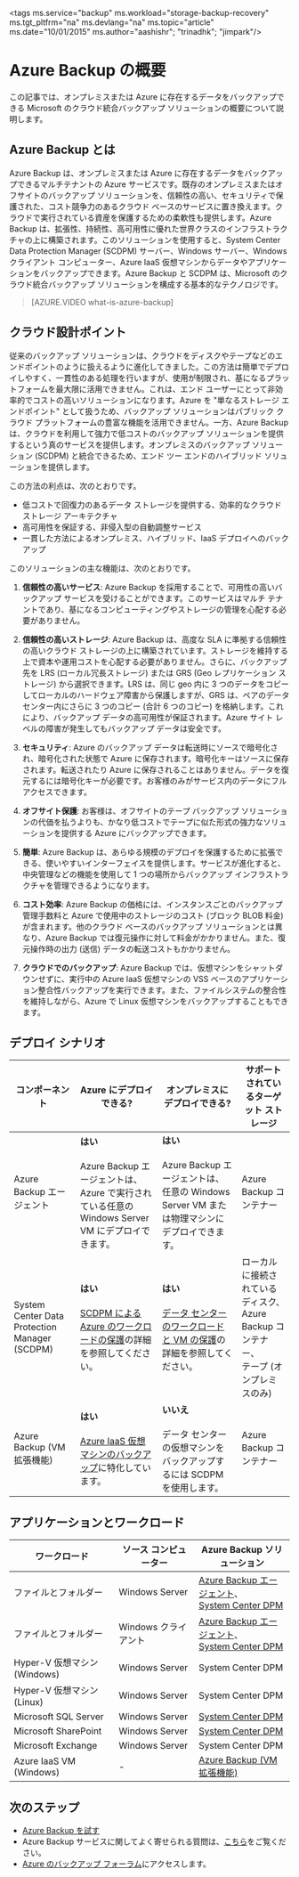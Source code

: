 <properties
	pageTitle="Azure Backup の概要 | Microsoft Azure"
	description="この記事では、Azure にデータをバックアップできる Azure Backup サービスの概要について説明します。"
	services="backup"
	documentationCenter=""
	authors="trinadhk"
	manager="shreeshd"
	editor="tysonn"/>

<tags ms.service="backup" ms.workload="storage-backup-recovery" ms.tgt_pltfrm="na" ms.devlang="na" ms.topic="article" ms.date="10/01/2015" ms.author="aashishr"; "trinadhk"; "jimpark"/>

# Azure Backup の概要
この記事では、オンプレミスまたは Azure に存在するデータをバックアップできる Microsoft のクラウド統合バックアップ ソリューションの概要について説明します。

## Azure Backup とは
Azure Backup は、オンプレミスまたは Azure に存在するデータをバックアップできるマルチテナントの Azure サービスです。既存のオンプレミスまたはオフサイトのバックアップ ソリューションを、信頼性の高い、セキュリティで保護された、コスト競争力のあるクラウド ベースのサービスに置き換えます。クラウドで実行されている資産を保護するための柔軟性も提供します。Azure Backup は、拡張性、持続性、高可用性に優れた世界クラスのインフラストラクチャの上に構築されます。このソリューションを使用すると、System Center Data Protection Manager (SCDPM) サーバー、Windows サーバー、Windows クライアント コンピューター、Azure IaaS 仮想マシンからデータやアプリケーションをバックアップできます。Azure Backup と SCDPM は、Microsoft のクラウド統合バックアップ ソリューションを構成する基本的なテクノロジです。

> [AZURE.VIDEO what-is-azure-backup]

## クラウド設計ポイント
従来のバックアップ ソリューションは、クラウドをディスクやテープなどのエンドポイントのように扱えるように進化してきました。この方法は簡単でデプロイしやすく、一貫性のある処理を行いますが、使用が制限され、基になるプラットフォームを最大限に活用できません。これは、エンド ユーザーにとって非効率的でコストの高いソリューションになります。Azure を "単なるストレージ エンドポイント" として扱うため、バックアップ ソリューションはパブリック クラウド プラットフォームの豊富な機能を活用できません。一方、Azure Backup は、クラウドを利用して強力で低コストのバックアップ ソリューションを提供するという真のサービスを提供します。オンプレミスのバックアップ ソリューション (SCDPM) と統合できるため、エンド ツー エンドのハイブリッド ソリューションを提供します。

この方法の利点は、次のとおりです。

- 低コストで回復力のあるデータ ストレージを提供する、効率的なクラウド ストレージ アーキテクチャ
- 高可用性を保証する、非侵入型の自動調整サービス
- 一貫した方法によるオンプレミス、ハイブリッド、IaaS デプロイへのバックアップ

このソリューションの主な機能は、次のとおりです。

1. **信頼性の高いサービス**: Azure Backup を採用することで、可用性の高いバックアップ サービスを受けることができます。このサービスはマルチ テナントであり、基になるコンピューティングやストレージの管理を心配する必要がありません。

2. **信頼性の高いストレージ**: Azure Backup は、高度な SLA に準拠する信頼性の高いクラウド ストレージの上に構築されています。ストレージを維持する上で資本や運用コストを心配する必要がありません。さらに、バックアップ先を LRS (ローカル冗長ストレージ) または GRS (Geo レプリケーション ストレージ) から選択できます。LRS は、同じ geo 内に 3 つのデータをコピーしてローカルのハードウェア障害から保護しますが、GRS は、ペアのデータ センター内にさらに 3 つのコピー (合計 6 つのコピー) を格納します。これにより、バックアップ データの高可用性が保証されます。Azure サイト レベルの障害が発生してもバックアップ データは安全です。

3. **セキュリティ**: Azure のバックアップ データは転送時にソースで暗号化され、暗号化された状態で Azure に保存されます。暗号化キーはソースに保存されます。転送されたり Azure に保存されることはありません。データを復元するには暗号化キーが必要です。お客様のみがサービス内のデータにフル アクセスできます。

4. **オフサイト保護**: お客様は、オフサイトのテープ バックアップ ソリューションの代価を払うよりも、かなり低コストでテープに似た形式の強力なソリューションを提供する Azure にバックアップできます。

5. **簡単**: Azure Backup は、あらゆる規模のデプロイを保護するために拡張できる、使いやすいインターフェイスを提供します。サービスが進化すると、中央管理などの機能を使用して 1 つの場所からバックアップ インフラストラクチャを管理できるようになります。

6. **コスト効率**: Azure Backup の価格には、インスタンスごとのバックアップ管理手数料と Azure で使用中のストレージのコスト (ブロック BLOB 料金) が含まれます。他のクラウド ベースのバックアップ ソリューションとは異なり、Azure Backup では復元操作に対して料金がかかりません。また、復元操作時の出力 (送信) データの転送コストもかかりません。

7. **クラウドでのバックアップ**: Azure Backup では、仮想マシンをシャットダウンせずに、実行中の Azure IaaS 仮想マシンの VSS ベースのアプリケーション整合性バックアップを実行できます。また、ファイルシステムの整合性を維持しながら、Azure で Linux 仮想マシンをバックアップすることもできます。


## デプロイ シナリオ
| コンポーネント | Azure にデプロイできる? | オンプレミスにデプロイできる? | サポートされているターゲット ストレージ|
| --- | --- | --- | --- |
| Azure Backup エージェント | **はい** <br><br>Azure Backup エージェントは、Azure で実行されている任意の Windows Server VM にデプロイできます。 | **はい** <br><br>Azure Backup エージェントは、任意の Windows Server VM または物理マシンにデプロイできます。 | Azure Backup コンテナー |
| System Center Data Protection Manager (SCDPM) | **はい** <br><br>[SCDPM による Azure のワークロードの保護](http://blogs.technet.com/b/dpm/archive/2014/09/02/azure-iaas-workload-protection-using-data-protection-manager.aspx)の詳細を参照してください。 | **はい** <br><br>[データ センターのワークロードと VM の保護](https://technet.microsoft.com/JA-JP/library/hh758173.aspx)の詳細を参照してください。 | ローカルに接続されているディスク、<br>Azure Backup コンテナー、<br>テープ (オンプレミスのみ) |
| Azure Backup (VM 拡張機能) | **はい** <br><br>[Azure IaaS 仮想マシンのバックアップ](backup-azure-vms-introduction.md)に特化しています。 | **いいえ** <br><br>データ センターの仮想マシンをバックアップするには SCDPM を使用します。 | Azure Backup コンテナー |


## アプリケーションとワークロード

| ワークロード | ソース コンピューター | Azure Backup ソリューション |
| --- | --- |---|
| ファイルとフォルダー | Windows Server | [Azure Backup エージェント](backup-configure-vault.md)、<br> [System Center DPM](backup-azure-dpm-introduction.md) |
| ファイルとフォルダー | Windows クライアント | [Azure Backup エージェント](backup-configure-vault.md)、<br> [System Center DPM](backup-azure-dpm-introduction.md) |
| Hyper-V 仮想マシン (Windows) | Windows Server | System Center DPM |
| Hyper-V 仮想マシン (Linux) | Windows Server | System Center DPM |
| Microsoft SQL Server | Windows Server | [System Center DPM](backup-azure-backup-sql.md) |
| Microsoft SharePoint | Windows Server | [System Center DPM](backup-azure-backup-sharepoint.md) |
| Microsoft Exchange | Windows Server | System Center DPM |
| Azure IaaS VM (Windows)| - | [Azure Backup (VM 拡張機能)](backup-azure-vms-introduction.md) | | Azure IaaS VM (Linux) | - | [Azure Backup (VM 拡張機能)](backup-azure-vms-introduction.md) |


## 次のステップ
- [Azure Backup を試す](backup-try-azure-backup-in-10-mins.md)
- Azure Backup サービスに関してよく寄せられる質問は、[こちら](backup-azure-backup-faq.md)をご覧ください。
- [Azure のバックアップ フォーラム](http://go.microsoft.com/fwlink/p/?LinkId=290933)にアクセスします。

<!---HONumber=Oct15_HO3-->